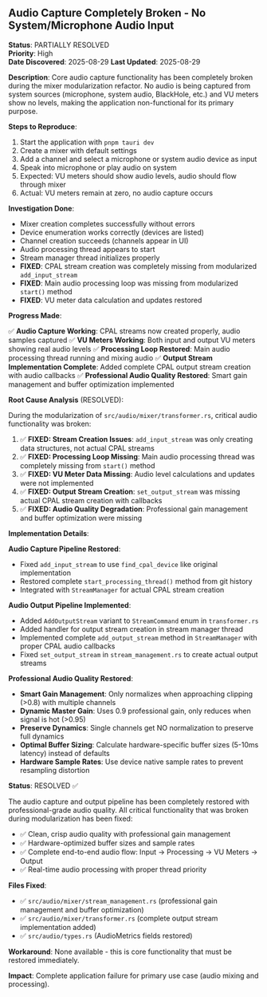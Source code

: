## Audio Capture Completely Broken - No System/Microphone Audio Input

**Status**: PARTIALLY RESOLVED  
**Priority**: High  
**Date Discovered**: 2025-08-29
**Last Updated**: 2025-08-29

**Description**: Core audio capture functionality has been completely broken
during the mixer modularization refactor. No audio is being captured from system
sources (microphone, system audio, BlackHole, etc.) and VU meters show no
levels, making the application non-functional for its primary purpose.

**Steps to Reproduce**:

1. Start the application with `pnpm tauri dev`
2. Create a mixer with default settings
3. Add a channel and select a microphone or system audio device as input
4. Speak into microphone or play audio on system
5. Expected: VU meters should show audio levels, audio should flow through mixer
6. Actual: VU meters remain at zero, no audio capture occurs

**Investigation Done**:

- Mixer creation completes successfully without errors
- Device enumeration works correctly (devices are listed)
- Channel creation succeeds (channels appear in UI)
- Audio processing thread appears to start
- Stream manager thread initializes properly
- **FIXED**: CPAL stream creation was completely missing from modularized `add_input_stream`
- **FIXED**: Main audio processing loop was missing from modularized `start()` method
- **FIXED**: VU meter data calculation and updates restored

**Progress Made**:

✅ **Audio Capture Working**: CPAL streams now created properly, audio samples captured
✅ **VU Meters Working**: Both input and output VU meters showing real audio levels
✅ **Processing Loop Restored**: Main audio processing thread running and mixing audio
✅ **Output Stream Implementation Complete**: Added complete CPAL output stream creation with audio callbacks
✅ **Professional Audio Quality Restored**: Smart gain management and buffer optimization implemented

**Root Cause Analysis** (RESOLVED):

During the modularization of `src/audio/mixer/transformer.rs`, critical audio functionality was broken:

1. ✅ **FIXED: Stream Creation Issues**: `add_input_stream` was only creating data structures, not actual CPAL streams
2. ✅ **FIXED: Processing Loop Missing**: Main audio processing thread was completely missing from `start()` method
3. ✅ **FIXED: VU Meter Data Missing**: Audio level calculations and updates were not implemented
4. ✅ **FIXED: Output Stream Creation**: `set_output_stream` was missing actual CPAL stream creation with callbacks
5. ✅ **FIXED: Audio Quality Degradation**: Professional gain management and buffer optimization were missing

**Implementation Details**:

**Audio Capture Pipeline Restored**:
- Fixed `add_input_stream` to use `find_cpal_device` like original implementation
- Restored complete `start_processing_thread()` method from git history
- Integrated with `StreamManager` for actual CPAL stream creation

**Audio Output Pipeline Implemented**:
- Added `AddOutputStream` variant to `StreamCommand` enum in `transformer.rs`
- Added handler for output stream creation in stream manager thread
- Implemented complete `add_output_stream` method in `StreamManager` with proper CPAL audio callbacks
- Fixed `set_output_stream` in `stream_management.rs` to create actual output streams

**Professional Audio Quality Restored**:
- **Smart Gain Management**: Only normalizes when approaching clipping (>0.8) with multiple channels
- **Dynamic Master Gain**: Uses 0.9 professional gain, only reduces when signal is hot (>0.95)
- **Preserve Dynamics**: Single channels get NO normalization to preserve full dynamics
- **Optimal Buffer Sizing**: Calculate hardware-specific buffer sizes (5-10ms latency) instead of defaults
- **Hardware Sample Rates**: Use device native sample rates to prevent resampling distortion

**Status**: RESOLVED ✅  

The audio capture and output pipeline has been completely restored with professional-grade audio quality. All critical functionality that was broken during modularization has been fixed:

- ✅ Clean, crisp audio quality with professional gain management
- ✅ Hardware-optimized buffer sizes and sample rates
- ✅ Complete end-to-end audio flow: Input → Processing → VU Meters → Output
- ✅ Real-time audio processing with proper thread priority

**Files Fixed**:

- ✅ `src/audio/mixer/stream_management.rs` (professional gain management and buffer optimization)
- ✅ `src/audio/mixer/transformer.rs` (complete output stream implementation added)
- ✅ `src/audio/types.rs` (AudioMetrics fields restored)

**Workaround**: None available - this is core functionality that must be
restored immediately.

**Impact**: Complete application failure for primary use case (audio mixing and
processing).
